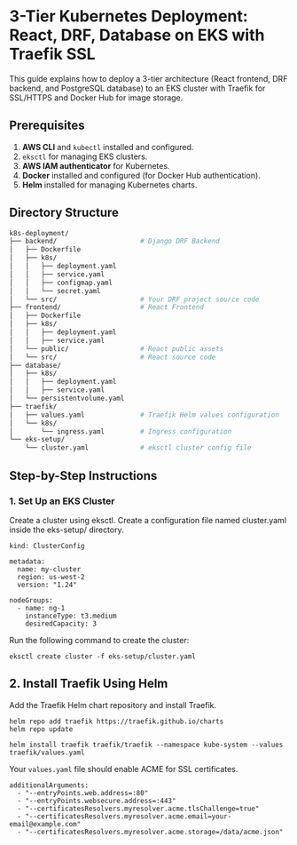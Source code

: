 # 3-Tier Kubernetes Deployment: React, DRF, Database on EKS with Traefik SSL

This guide explains how to deploy a 3-tier architecture (React frontend, DRF backend, and PostgreSQL database) to an EKS cluster with Traefik for SSL/HTTPS and Docker Hub for image storage.

## Prerequisites

1. **AWS CLI** and `kubectl` installed and configured.
2. `eksctl` for managing EKS clusters.
3. **AWS IAM authenticator** for Kubernetes.
4. **Docker** installed and configured (for Docker Hub authentication).
5. **Helm** installed for managing Kubernetes charts.

## Directory Structure

```bash
k8s-deployment/
├── backend/                     # Django DRF Backend
│   ├── Dockerfile
│   ├── k8s/
│   │   ├── deployment.yaml
│   │   ├── service.yaml
│   │   ├── configmap.yaml
│   │   └── secret.yaml
│   └── src/                     # Your DRF project source code
├── frontend/                    # React Frontend
│   ├── Dockerfile
│   ├── k8s/
│   │   ├── deployment.yaml
│   │   ├── service.yaml
│   └── public/                  # React public assets
│   └── src/                     # React source code
├── database/
│   ├── k8s/
│   │   ├── deployment.yaml
│   │   ├── service.yaml
│   └── persistentvolume.yaml
├── traefik/
│   ├── values.yaml              # Traefik Helm values configuration
│   └── k8s/
│       └── ingress.yaml         # Ingress configuration
└── eks-setup/
    └── cluster.yaml             # eksctl cluster config file
```

## Step-by-Step Instructions
### 1. Set Up an EKS Cluster
Create a cluster using eksctl. Create a configuration file named cluster.yaml inside the eks-setup/ directory.


```apiVersion: eksctl.io/v1alpha5
kind: ClusterConfig

metadata:
  name: my-cluster
  region: us-west-2
  version: "1.24"

nodeGroups:
  - name: ng-1
    instanceType: t3.medium
    desiredCapacity: 3
```

Run the following command to create the cluster:

```
eksctl create cluster -f eks-setup/cluster.yaml

```

## 2. Install Traefik Using Helm
Add the Traefik Helm chart repository and install Traefik.


```
helm repo add traefik https://traefik.github.io/charts
helm repo update

helm install traefik traefik/traefik --namespace kube-system --values traefik/values.yaml

```

Your `values.yaml` file should enable ACME for SSL certificates.

```
additionalArguments:
  - "--entryPoints.web.address=:80"
  - "--entryPoints.websecure.address=:443"
  - "--certificatesResolvers.myresolver.acme.tlsChallenge=true"
  - "--certificatesResolvers.myresolver.acme.email=your-email@example.com"
  - "--certificatesResolvers.myresolver.acme.storage=/data/acme.json"

```





















